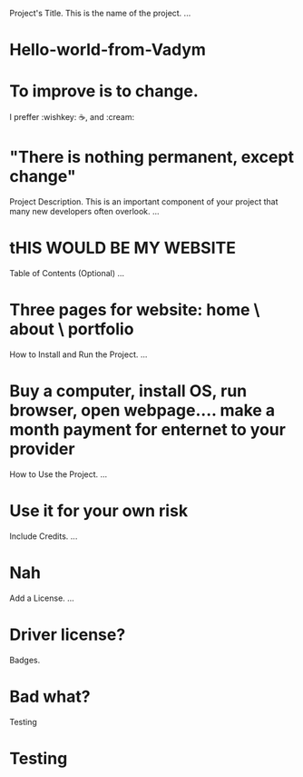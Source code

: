 Project's Title. This is the name of the project. ...
# Hello-world-from-Vadym
# To improve is to change.
I preffer :wishkey: ☕, and :cream:
# "There is nothing permanent, except change"

Project Description. This is an important component of your project that many new developers often overlook. ...
# tHIS WOULD BE MY WEBSITE

Table of Contents (Optional) ...
# Three pages for website: home \ about \ portfolio

How to Install and Run the Project. ...
# Buy a computer, install OS, run browser, open webpage.... make a month payment for enternet to your provider

How to Use the Project. ...
# Use it for your own risk

Include Credits. ...
# Nah

Add a License. ...
# Driver license?

Badges.
# Bad what?

Testing
# Testing